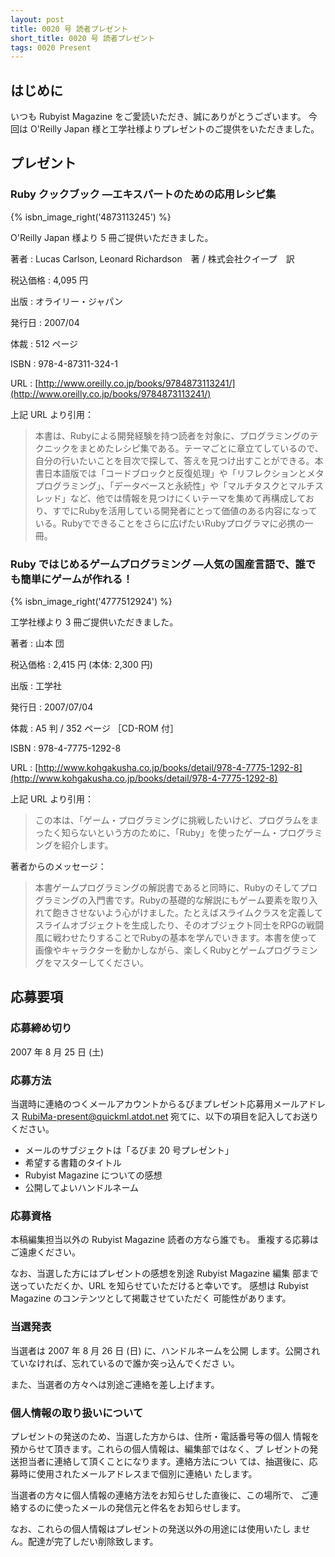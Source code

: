 ```yaml
---
layout: post
title: 0020 号 読者プレゼント
short_title: 0020 号 読者プレゼント
tags: 0020 Present
---
```



## はじめに

いつも Rubyist Magazine をご愛読いただき、誠にありがとうございます。
今回は O'Reilly Japan 様と工学社様よりプレゼントのご提供をいただきました。

## プレゼント

### Ruby クックブック ―エキスパートのための応用レシピ集
{% isbn_image_right('4873113245') %}

O'Reilly Japan 様より 5 冊ご提供いただきました。

著者
:   Lucas Carlson, Leonard Richardson　著 / 株式会社クイープ　訳

税込価格
:  4,095 円 

出版
:  オライリー・ジャパン

発行日
:  2007/04

体裁
:  512 ページ

ISBN
:  978-4-87311-324-1

URL
:  [http://www.oreilly.co.jp/books/9784873113241/](http://www.oreilly.co.jp/books/9784873113241/)

上記 URL より引用：

> 本書は、Rubyによる開発経験を持つ読者を対象に、プログラミングのテクニックをまとめたレシピ集である。テーマごとに章立てしているので、自分の行いたいことを目次で探して、答えを見つけ出すことができる。本書日本語版では「コードブロックと反復処理」や「リフレクションとメタプログラミング」、「データベースと永続性」や「マルチタスクとマルチスレッド」など、他では情報を見つけにくいテーマを集めて再構成しており、すでにRubyを活用している開発者にとって価値のある内容になっている。Rubyでできることをさらに広げたいRubyプログラマに必携の一冊。


### Ruby ではじめるゲームプログラミング ―人気の国産言語で、誰でも簡単にゲームが作れる！
{% isbn_image_right('4777512924') %}

工学社様より 3 冊ご提供いただきました。

著者
:   山本 団

税込価格
:  2,415 円 (本体: 2,300 円)

出版
:  工学社

発行日
:  2007/07/04

体裁
:  A5 判 / 352 ページ  ［CD-ROM 付］

ISBN
:  978-4-7775-1292-8

URL
:  [http://www.kohgakusha.co.jp/books/detail/978-4-7775-1292-8](http://www.kohgakusha.co.jp/books/detail/978-4-7775-1292-8)

上記 URL より引用：

> この本は、「ゲーム・プログラミングに挑戦したいけど、プログラムをまったく知らないという方のために、「Ruby」を使ったゲーム・プログラミングを紹介します。 


著者からのメッセージ：

> 本書ゲームプログラミングの解説書であると同時に、Rubyのそしてプログラミングの入門書です。Rubyの基礎的な解説にもゲーム要素を取り入れて飽きさせないよう心がけました。たとえばスライムクラスを定義してスライムオブジェクトを生成したり、そのオブジェクト同士をRPGの戦闘風に戦わせたりすることでRubyの基本を学んでいきます。本書を使って画像やキャラクターを動かしながら、楽しくRubyとゲームプログラミングをマスターしてください。


## 応募要項

### 応募締め切り

2007 年 8 月 25 日 (土)

### 応募方法

当選時に連絡のつくメールアカウントからるびまプレゼント応募用メールアドレス RubiMa-present@quickml.atdot.net 宛てに、以下の項目を記入してお送りください。

* メールのサブジェクトは「るびま 20 号プレゼント」
* 希望する書籍のタイトル
* Rubyist Magazine についての感想
* 公開してよいハンドルネーム


### 応募資格

本稿編集担当以外の Rubyist Magazine 読者の方なら誰でも。
重複する応募はご遠慮ください。

なお、当選した方にはプレゼントの感想を別途 Rubyist Magazine 編集
部まで送っていただくか、URL を知らせていただけると幸いです。
感想は Rubyist Magazine のコンテンツとして掲載させていただく
可能性があります。

### 当選発表

当選者は 2007 年 8 月 26 日 (日) に、ハンドルネームを公開
します。公開されていなければ、忘れているので誰か突っ込んでくださ
い。

また、当選者の方々へは別途ご連絡を差し上げます。

### 個人情報の取り扱いについて

プレゼントの発送のため、当選した方からは、住所・電話番号等の個人
情報を預からせて頂きます。これらの個人情報は、編集部ではなく、プ
レゼントの発送担当者に連絡して頂くことになります。連絡方法につい
ては、抽選後に、応募時に使用されたメールアドレスまで個別に連絡い
たします。

当選者の方々に個人情報の連絡方法をお知らせした直後に、この場所で、
ご連絡するのに使ったメールの発信元と件名をお知らせします。

なお、これらの個人情報はプレゼントの発送以外の用途には使用いたし
ません。配達が完了しだい削除致します。


